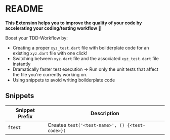 # README

**This Extension helps you to improve the quality of your code by
accelerating your coding/testing workflow 🚀**


Boost your TDD-Workflow by:
* Creating a proper `xyz_test.dart` file with boilderplate code for an existing `xyz.dart` file with one click!
* Switching between `xyz.dart` file and the associated `xyz_test.dart` file instantly 
* Dramatically faster test execution  -> Run only the unit tests that affect the file you're currently working on.
* Using snippets to avoid writing boilderplate code

## Snippets

| Snippet Prefix | Description                                     |
| -------------- | ----------------------------------------------- |
| `ftest`        | Creates `test('<test-name>', () {<test-code>})` |



<!-- 
It provides the following features:

- ✅ Command for generating a proper `xyz_test.dart` file for an existing `xyz.dart` file 
    - ✅ same location inside of /test as in /lib
    - ✅ includes default boilerplate testing code

- ✅  Command for switching between `xyz.dart` file and the associated `xyz_test.dart` file instantly

- ✅ Command for executing only the unit tests inside of one test file, instead of all unit tests
    * Same as executing `$> flutter test <path-to-testfile>` in the terminal
    * Makes it much faster to check, if all unit tests inside of  -->